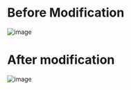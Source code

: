 # Before Modification
![image](https://github.com/user-attachments/assets/78df7934-b462-4088-9885-eebe5c36e644)

# After modification
![image](https://github.com/user-attachments/assets/1b6f3dd3-417a-4624-885c-1ee20af7d1c0)
